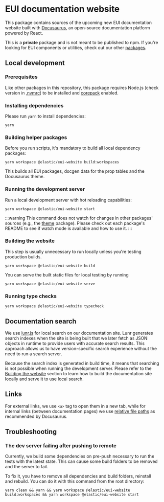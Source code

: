 # EUI documentation website

This package contains sources of the upcoming new EUI documentation website built with [Docusaurus](https://docusaurus.io/), an open-source documentation platform powered by React.

This is a **private** package and is not meant to be published to npm. If you're looking for EUI components or utilities, check out our other [packages](../).

## Local development

### Prerequisites

Like other packages in this repository, this package requires Node.js (check version in [.nvmrc](/.nvmrc)) to be installed and [corepack](https://nodejs.org/api/corepack.html) enabled.

### Installing dependencies

Please run `yarn` to install dependencies:

```shell
yarn
```

### Building helper packages

Before you run scripts, it's mandatory to build all local dependency packages:

```shell
yarn workspace @elastic/eui-website build:workspaces
```

This builds all EUI packages, docgen data for the prop tables and the Docusaurus theme.

### Running the development server

Run a local development server with hot reloading capabilities:

```shell
yarn workspace @elastic/eui-website start
```

:::warning
This command does not watch for changes in other packages' sources (e.g., the [theme](../docusaurus-theme) package). Please check out each package's README to see if watch mode is available and how to use it.
:::

### Building the website

This step is usually unnecessary to run locally unless you're testing production builds.

```shell
yarn workspace @elastic/eui-website build
```

You can serve the built static files for local testing by running

```shell
yarn workspace @elastic/eui-website serve
```

### Running type checks

```shell
yarn workspace @elastic/eui-website typecheck
```

## Documentation search

We use [lunr.js](https://github.com/olivernn/lunr.js) for local search on our documentation site. Lunr generates search indexes when the site is being built that we later fetch as JSON objects in runtime to provide users with accurate search results. This approach allows us to have version-specific search experience without the need to run a search server.

Because the search index is generated in build time, it means that searching is not possible when running the development server. Please refer to the [Building the website](#building-the-website) section to learn how to build the documentation site locally and serve it to use local search.

## Links

For external links, we use `<a>` tag to open them in a new tab, while for internal links (between documentation pages) we use [relative file paths](https://docusaurus.io/docs/markdown-features/links) as recommended by Docusaurus. 

## Troubleshooting

### The dev server failing after pushing to remote

Currently, we build some dependencies on pre-push necessary to run the tests with the latest state. This can cause some build folders to be removed and the server to fail.

To fix it, you have to remove all dependencies and build folders, reinstall and rebuild. You can do it with this command from the root directory:

`yarn clean && yarn && yarn workspace @elastic/eui-website build:workspaces && yarn workspace @elastic/eui-website start`
